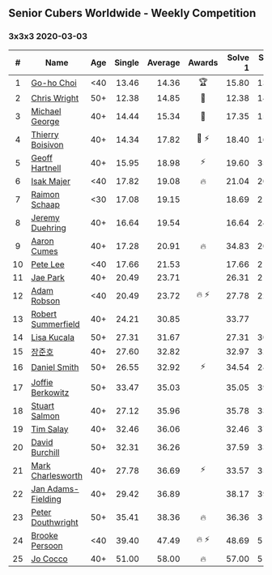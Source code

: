 ## Senior Cubers Worldwide - Weekly Competition
### 3x3x3 2020-03-03

| # | Name | Age | Single | Average | Awards | Solve 1 | Solve 2 | Solve 3 | Solve 4 | Solve 5 | Video |
| :--: | -- | :--: | --: | --: | :--: | --: | --: | --: | --: | --: | :-- |
| 1 | [Go-ho Choi](../persons/go-ho_choi.md) | <40 | 13.46 | 14.36 | 🏆 | 15.80 | 13.46 | 13.75 | 14.74 | 14.59 | [Link](https://www.facebook.com/events/241721610185997/permalink/244320969926061/) |
| 2 | [Chris Wright](../persons/chris_wright.md) | 50+ | 12.38 | 14.85 | 🥇 | 12.38 | 14.87 | 14.57 | 19.16 | 15.11 | [Link](https://www.facebook.com/events/241721610185997/permalink/243063123385179/) |
| 3 | [Michael George](../persons/michael_george.md) | 40+ | 14.44 | 15.34 | 🥈 | 17.35 | 15.41 | 15.52 | 15.10 | 14.44 | [Link](https://www.facebook.com/events/241721610185997/permalink/241838836840941/) |
| 4 | [Thierry Boisivon](../persons/thierry_boisivon.md) | 40+ | 14.34 | 17.82 | 🥉 ⚡ | 18.40 | 16.52 | 18.55 | 26.86 | 14.34 | [Link](https://www.facebook.com/events/241721610185997/permalink/243308193360672/) |
| 5 | [Geoff Hartnell](../persons/geoff_hartnell.md) | 40+ | 15.95 | 18.98 | ⚡ | 19.60 | 35.76 | 17.37 | 19.96 | 15.95 | [Link](https://www.facebook.com/events/241721610185997/permalink/242568600101298/) |
| 6 | [Isak Majer](../persons/isak_majer.md) | <40 | 17.82 | 19.08 | 🔥 | 21.04 | 20.84 | 17.93 | 18.47 | 17.82 | [Link](https://www.facebook.com/events/241721610185997/permalink/244931956531629/) |
| 7 | [‎Raimon Schaap](../persons/raimon_schaap.md) | <30 | 17.08 | 19.15 |  | 18.69 | 21.19 | 17.08 | 18.10 | 20.65 | [Link](https://www.facebook.com/events/241721610185997/permalink/243001870057971/) |
| 8 | [Jeremy Duehring](../persons/jeremy_duehring.md) | 40+ | 16.64 | 19.54 |  | 16.64 | 24.25 | 19.36 | 21.64 | 17.61 | [Link](https://www.facebook.com/events/241721610185997/permalink/242044080153750/) |
| 9 | [Aaron Cumes](../persons/aaron_cumes.md) | 40+ | 17.28 | 20.91 | 🔥 | 34.83 | 20.85 | 22.93 | 18.96 | 17.28 | [Link](https://www.facebook.com/events/241721610185997/permalink/243569486667876/) |
| 10 | [Pete Lee](../persons/pete_lee.md) | <40 | 17.66 | 21.53 |  | 17.66 | 21.27 | 21.34 | 22.00 | 23.21 | [Link](https://www.facebook.com/events/241721610185997/permalink/245031166521708/) |
| 11 | [Jae Park](../persons/jae_park.md) | 40+ | 20.49 | 23.71 |  | 26.31 | 21.92 | 25.03 | 20.49 | 24.17 | [Link](https://www.facebook.com/events/241721610185997/permalink/242049530153205/) |
| 12 | [Adam Robson](../persons/adam_robson.md) | <40 | 20.49 | 23.72 | 🔥 ⚡ | 27.78 | 22.56 | 27.17 | 21.42 | 20.49 | [Link](https://www.facebook.com/events/241721610185997/permalink/244428349915323/) |
| 13 | [Robert Summerfield](../persons/robert_summerfield.md) | 40+ | 24.21 | 30.85 |  | 33.77 | DNF | 28.58 | 24.21 | 30.23 | [Link](https://www.facebook.com/events/241721610185997/permalink/245527363138755/) |
| 14 | [Lisa Kucala](../persons/lisa_kucala.md) | 50+ | 27.31 | 31.67 |  | 27.31 | 30.74 | 35.99 | 32.57 | 31.70 | [Link](https://www.facebook.com/events/241721610185997/permalink/245712919786866/) |
| 15 | [장준호](../persons/장준호.md) | 40+ | 27.60 | 32.82 |  | 32.97 | 32.96 | 32.54 | 27.60 | 33.23 | [Link](https://www.facebook.com/events/241721610185997/permalink/243492503342241/) |
| 16 | [Daniel Smith](../persons/daniel_smith.md) | 50+ | 26.55 | 32.92 | ⚡ | 34.54 | 28.03 | 36.20 | 42.27 | 26.55 | [Link](https://www.facebook.com/events/241721610185997/permalink/245814266443398/) |
| 17 | [Joffie Berkowitz](../persons/joffie_berkowitz.md) | 50+ | 33.47 | 35.03 |  | 35.05 | 39.05 | 34.71 | 33.47 | 35.31 | [Link](https://www.facebook.com/events/241721610185997/permalink/245812576443567/) |
| 18 | [Stuart Salmon](../persons/stuart_salmon.md) | 40+ | 27.12 | 35.96 |  | 35.78 | 33.58 | 40.12 | 38.51 | 27.12 | [Link](https://www.facebook.com/events/241721610185997/permalink/243337186691106/) |
| 19 | [Tim Salay](../persons/tim_salay.md) | 40+ | 32.46 | 36.06 |  | 32.46 | 37.63 | 49.02 | 33.27 | 37.29 | [Link](https://www.facebook.com/events/241721610185997/permalink/242622543429237/) |
| 20 | [David Burchill](../persons/david_burchill.md) | 50+ | 32.31 | 36.26 |  | 37.59 | 33.98 | 37.21 | 41.18 | 32.31 | [Link](https://www.facebook.com/events/241721610185997/permalink/245711369787021/) |
| 21 | [Mark Charlesworth](../persons/mark_charlesworth.md) | 40+ | 27.78 | 36.69 | ⚡ | 33.57 | 35.60 | 40.89 | 48.79 | 27.78 | [Link](https://www.facebook.com/events/241721610185997/permalink/245500929808065/) |
| 22 | [Jan Adams-Fielding](../persons/jan_adams-fielding.md) | 40+ | 29.42 | 36.89 |  | 38.17 | 39.08 | 33.41 | DNF | 29.42 | [Link](https://www.facebook.com/events/241721610185997/permalink/245183386506486/) |
| 23 | [Peter Douthwright](../persons/peter_douthwright.md) | 50+ | 35.41 | 38.36 | 🔥 | 36.36 | 35.41 | 39.35 | 39.38 | 46.28 | [Link](https://www.facebook.com/events/241721610185997/permalink/245440153147476/) |
| 24 | [Brooke Persoon](../persons/brooke_persoon.md) | <40 | 39.40 | 47.49 | 🔥 ⚡ | 48.69 | 51.48 | 42.29 | 39.40 | 1:07.32 | [Link](https://www.facebook.com/events/241721610185997/permalink/245749193116572/) |
| 25 | [Jo Cocco](../persons/jo_cocco.md) | 40+ | 51.00 | 58.00 | 🔥 | 57.00 | 51.00 | 1:03.00 | 1:30.00 | 54.84 | [Link](https://www.facebook.com/events/241721610185997/permalink/245802506444574/) |

<!-- Global site tag (gtag.js) - Google Analytics -->
<script async src="https://www.googletagmanager.com/gtag/js?id=UA-86348435-3"></script>
<script>window.dataLayer = window.dataLayer || []; function gtag() {dataLayer.push(arguments);} gtag('js', new Date()); gtag('config', 'UA-86348435-3');</script>
